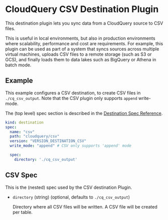 # CloudQuery CSV Destination Plugin

This destination plugin lets you sync data from a CloudQuery source to CSV files.

This is useful in local environments, but also in production environments where scalability, performance and cost are requirements. For example, this plugin can be used as part of a system that syncs sources across multiple virtual machines, uploads CSV files to a remote storage (such as S3 or GCS), and finally loads them to data lakes such as BigQuery or Athena in batch mode.

## Example

This example configures a CSV destination, to create CSV files in  `./cq_csv_output`. Note that the CSV plugin only supports `append` write-mode.

The (top level) spec section is described in the [Destination Spec Reference](/docs/reference/destination-spec).

```yaml
kind: destination
spec:
  name: "csv"
  path: "cloudquery/csv"
  version: "VERSION_DESTINATION_CSV"
  write_mode: "append" # CSV only supports 'append' mode

  spec:
    directory: './cq_csv_output'
```

## CSV Spec

This is the (nested) spec used by the CSV destination Plugin.

- `directory` (string) (optional, defaults to `./cq_csv_output`)

  Directory where all CSV files will be written. A CSV file will be created per table.
